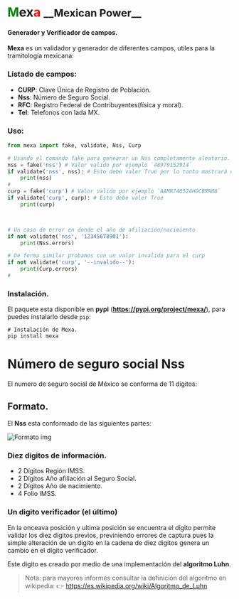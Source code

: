 <h1>
<span style="color:green">M</span>ex<span style="color:red">a</span>
<small>__Mexican Power__</small>
</h1>


#### Generador y Verificador de campos.

__Mexa__ es un validador y generador de diferentes campos, utiles para la tramitología mexicana:

### Listado de campos:

 - **CURP**: Clave Única de Registro de Población.
 - **Nss**: Número de Seguro Social.
 - **RFC**: Registro Federal de Contribuyentes(física y moral).
 - **Tel**: Telefonos con lada MX.



### Uso:



```python
from mexa import fake, validate, Nss, Curp

# Usando el comando fake para genearar un Nss completamente aleatorio.
nss = fake('nss') # Valor valido por ejemplo `48979152914`
if validate('nss', nss): # Esto debe valer True por lo tanto mostrará el nss generado
    print(nss)
#
curp = fake('curp') # Valor valido por ejemplo `AAMR740524HOCBRN08`
if validate('curp', curp): # Esto debe valer True
    print(curp)



# Un caso de error en donde el año de afiliación/nacimiento
if not validate('nss', '12345678901'):
    print(Nss.errors)

# De forma similar probamos con un valor invalido para el curp
if not validate('curp', '--invalido--'):
    print(Curp.errors)
#
```

### Instalación.


El paquete esta disponible en **pypi** (__<https://pypi.org/project/mexa/>__), para puedes instalarlo desde `pip`:

```
# Instalación de Mexa.
pip install mexa
```


# Número de seguro social Nss

El numero de seguro social de México se conforma de 11 dígitos:

## Formato.

El **Nss** esta conformado de las siguientes partes:


![Formato img](https://raw.githubusercontent.com/gist/fitorec/82a3e27fae3bab709a07c19c71c3a8d4/raw/0e545684368cbe536e001e3d7e8a1fe015036748/nss_checksum.svg)

### Diez digitos de información.

 - 2 Dígitos Región IMSS.
 - 2 Dígitos Año afiliación al Seguro Social.
 - 2 Dígitos Año de nacimiento.
 - 4 Folio IMSS.

### Un digito verificador (el último)

En la onceava posición y ultima posición se encuentra el dígito permite validar los diez dígitos previos, previniendo errores de captura pues la simple alteración de un digito en la cadena de diez digitos genera un cambio en el dígito verificador.

Este digito es creado por medio de una implementación del **algoritmo Luhn**.


> Nota: para mayores informes consultar la definición del algoritmo en wikipedia:
> :point_right:  <https://es.wikipedia.org/wiki/Algoritmo_de_Luhn>


